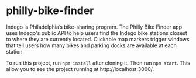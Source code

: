 # philly-bike-finder

Indego is Philadelphia’s bike-sharing program. The Philly Bike Finder app uses Indego's public API to help users find the Indego bike stations closest to where they are currently located. Clickable map markers trigger windows that tell users how many bikes and parking docks are available at each station. 

To run this project, run `npm install` after cloning it. Then run `npm start`. This allow you to see the project running at http://localhost:3000/.
